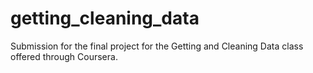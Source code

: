 # getting_cleaning_data
Submission for the final project for the Getting and Cleaning Data class offered through Coursera.
